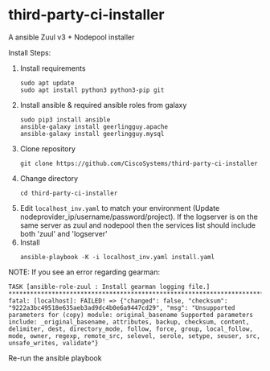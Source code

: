 # third-party-ci-installer
A ansible Zuul v3 + Nodepool installer

Install Steps:
1. Install requirements
   ```
   sudo apt update
   sudo apt install python3 python3-pip git
   ```
2. Install ansible & required ansible roles from galaxy
   ```
   sudo pip3 install ansible
   ansible-galaxy install geerlingguy.apache
   ansible-galaxy install geerlingguy.mysql
   ```
3. Clone repository
   ```
   git clone https://github.com/CiscoSystems/third-party-ci-installer
   ```
4. Change directory
   ```
   cd third-party-ci-installer
   ```
5. Edit ```localhost_inv.yaml``` to match your environment (Update nodeprovider_ip/username/password/project). If the logserver is on the same server as zuul and nodepool then the services list should include both 'zuul' and 'logserver'
6. Install
   ```
   ansible-playbook -K -i localhost_inv.yaml install.yaml
   ```


NOTE:
If you see an error regarding gearman:
```
TASK [ansible-role-zuul : Install gearman logging file.] ***********************************************************************************************************************************************************************************
fatal: [localhost]: FAILED! => {"changed": false, "checksum": "9222a3bc49518e635aeb3ad9dc4b0e6a9447cd29", "msg": "Unsupported parameters for (copy) module: original_basename Supported parameters include: _original_basename, attributes, backup, checksum, content, delimiter, dest, directory_mode, follow, force, group, local_follow, mode, owner, regexp, remote_src, selevel, serole, setype, seuser, src, unsafe_writes, validate"}  
```
Re-run the ansible playbook
